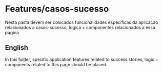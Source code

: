 # Features/casos-sucesso

Nesta pasta devem ser colocados funcionalidades especificas da aplicação relacionados a casos-sucesso, logica + componentes relacionados a essa pagina

## English

In this folder, specific application features related to success stories, logic + components related to this page should be placed.